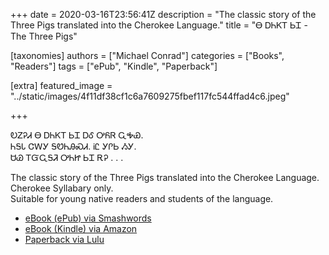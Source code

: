 +++
date = 2020-03-16T23:56:41Z
description = "The classic story of the Three Pigs translated into the Cherokee Language."
title = "Ꮎ ᎠᏂᏦᎢ ᏏᏆ - The Three Pigs"

[taxonomies]
authors = ["Michael Conrad"]
categories = ["Books", "Readers"]
tags = ["ePub", "Kindle", "Paperback"]

[extra]
featured_image = "../static/images/4f11df38cf1c6a7609275fbef117fc544ffad4c6.jpeg"

+++

ᎧᏃᎮᏗ Ꮎ ᎠᏂᏦᎢ ᏏᏆ ᎠᎴ ᎤᏲᏒ ᏩᎭᏯ.  
ᏂᎦᏓ ᏣᎳᎩ ᎦᏬᏂᎯᏍᏗ. ᎥᏝ ᎩᎵᏏ ᏱᎩ.  
ᏌᏊ ᎢᏳᏩᎦᏘ ᎤᏂᏥ ᏏᏆ ᎡᎮ . . .
<!-- more -->  
The classic story of the Three Pigs translated into the Cherokee Language.  
Cherokee Syllabary only.  
Suitable for young native readers and students of the language.

* [eBook (ePub) via Smashwords](https://www.smashwords.com/books/view/556609)
* [eBook (Kindle) via Amazon](https://www.amazon.com/dp/B010Y769XA)
* [Paperback via Lulu](http://www.lulu.com/shop/michael-joyner/na-anijoi-sigwa-the-three-pigs/paperback/product-22265943.html)